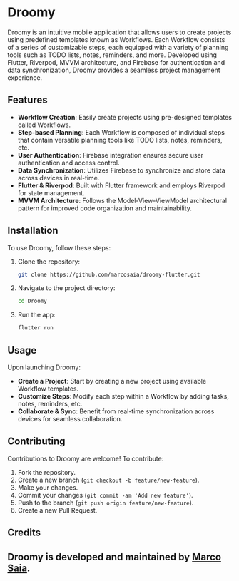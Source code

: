 # Droomy

Droomy is an intuitive mobile application that allows users to create projects using predefined templates known as Workflows. Each Workflow consists of a series of customizable steps, each equipped with a variety of planning tools such as TODO lists, notes, reminders, and more. Developed using Flutter, Riverpod, MVVM architecture, and Firebase for authentication and data synchronization, Droomy provides a seamless project management experience.

## Features

- **Workflow Creation**: Easily create projects using pre-designed templates called Workflows.
- **Step-based Planning**: Each Workflow is composed of individual steps that contain versatile planning tools like TODO lists, notes, reminders, etc.
- **User Authentication**: Firebase integration ensures secure user authentication and access control.
- **Data Synchronization**: Utilizes Firebase to synchronize and store data across devices in real-time.
- **Flutter & Riverpod**: Built with Flutter framework and employs Riverpod for state management.
- **MVVM Architecture**: Follows the Model-View-ViewModel architectural pattern for improved code organization and maintainability.

## Installation

To use Droomy, follow these steps:

1. Clone the repository:

   ```bash
   git clone https://github.com/marcosaia/droomy-flutter.git
   ```

2. Navigate to the project directory:

   ```bash
   cd Droomy
   ```

3. Run the app:

   ```bash
   flutter run
   ```

## Usage

Upon launching Droomy:

- **Create a Project**: Start by creating a new project using available Workflow templates.
- **Customize Steps**: Modify each step within a Workflow by adding tasks, notes, reminders, etc.
- **Collaborate & Sync**: Benefit from real-time synchronization across devices for seamless collaboration.

## Contributing

Contributions to Droomy are welcome! To contribute:

1. Fork the repository.
2. Create a new branch (`git checkout -b feature/new-feature`).
3. Make your changes.
4. Commit your changes (`git commit -am 'Add new feature'`).
5. Push to the branch (`git push origin feature/new-feature`).
6. Create a new Pull Request.

## Credits

Droomy is developed and maintained by [Marco Saia](https://github.com/marcosaia).
---
